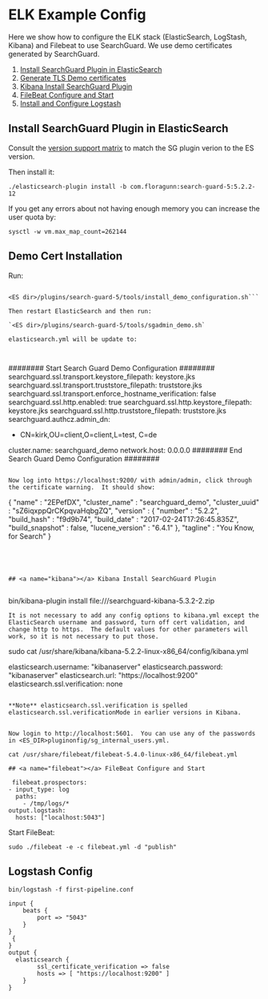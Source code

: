 # ELK Example Config

Here we show how to configure the ELK stack (ElasticSearch, LogStash, Kibana) and Filebeat to use SearchGuard.  We use demo certificates generated by SearchGuard.

1. [Install SearchGuard Plugin in ElasticSearch](exampleELK.md#install)
2. [Generate TLS Demo certificates](exampleELK.md#cert) 
3. [Kibana Install SearchGuard Plugin](exampleELK.md#kibana)	 
4. [FileBeat Configure and Start](exampleELK.md#filebeat)	 
5. [Install and Configure Logstash](exampleELK.md#logstash)	 
 


## <a name="install"></a>  Install SearchGuard Plugin in ElasticSearch
Consult the [version support matrix](https://github.com/floragunncom/search-guard/wiki) to match the SG plugin verion to the ES version.

Then install it:


`./elasticsearch-plugin install -b com.floragunn:search-guard-5:5.2.2-12`

If you get any errors about not having enough memory you can increase the user quota by:

`sysctl -w vm.max_map_count=262144`


## <a name="cert"></a> Demo Cert Installation

Run:

```sudo chmod +x <ES dir>/plugins/search-guard-5/tools/

<ES dir>/plugins/search-guard-5/tools/install_demo_configuration.sh```

Then restart ElasticSearch and then run:

`<ES dir>/plugins/search-guard-5/tools/sgadmin_demo.sh`

elasticsearch.yml will be update to:

 
```
######## Start Search Guard Demo Configuration ########
searchguard.ssl.transport.keystore_filepath: keystore.jks
searchguard.ssl.transport.truststore_filepath: truststore.jks
searchguard.ssl.transport.enforce_hostname_verification: false
searchguard.ssl.http.enabled: true
searchguard.ssl.http.keystore_filepath: keystore.jks
searchguard.ssl.http.truststore_filepath: truststore.jks
searchguard.authcz.admin_dn:
  - CN=kirk,OU=client,O=client,L=test, C=de

cluster.name: searchguard_demo
network.host: 0.0.0.0
######## End Search Guard Demo Configuration ########
```

Now log into https://localhost:9200/ with admin/admin, click through the certificate warning.  It should show:

```
{
  "name" : "2EPefDX",
  "cluster_name" : "searchguard_demo",
  "cluster_uuid" : "sZ6iqxppQrCKpqvaHqbgZQ",
  "version" : {
    "number" : "5.2.2",
    "build_hash" : "f9d9b74",
    "build_date" : "2017-02-24T17:26:45.835Z",
    "build_snapshot" : false,
    "lucene_version" : "6.4.1"
  },
  "tagline" : "You Know, for Search"
}
```




## <a name="kibana"></a> Kibana Install SearchGuard Plugin


```
bin/kibana-plugin install file:///searchguard-kibana-5.3.2-2.zip
```
It is not necessary to add any config options to kibana.yml except the ElasticSearch username and password, turn off cert validation, and change http to https.  The default values for other parameters will work, so it is not necessary to put those.

```
sudo cat /usr/share/kibana/kibana-5.2.2-linux-x86_64/config/kibana.yml 

elasticsearch.username: "kibanaserver"
elasticsearch.password: "kibanaserver"
elasticsearch.url: "https://localhost:9200"
elasticsearch.ssl.verification: none
```

**Note** elasticsearch.ssl.verification is spelled elasticsearch.ssl.verificationMode in earlier versions in Kibana. 


Now login to http://localhost:5601.  You can use any of the passwords in <ES_DIR>pluginonfig/sg_internal_users.yml.

cat /usr/share/filebeat/filebeat-5.4.0-linux-x86_64/filebeat.yml

## <a name="filebeat"></a> FileBeat Configure and Start

 filebeat.prospectors:
- input_type: log
  paths:
    - /tmp/logs/*
output.logstash:
  hosts: ["localhost:5043"]
```
 
Start FileBeat:

`sudo ./filebeat -e -c filebeat.yml -d "publish"`


## <a name="logstash"></a> Logstash Config

 
`bin/logstash -f first-pipeline.conf `


```
input {
    beats {
        port => "5043"
    }
}
 {
}
output {
  elasticsearch {
        ssl_certificate_verification => false
        hosts => [ "https://localhost:9200" ]
    }
}
```
